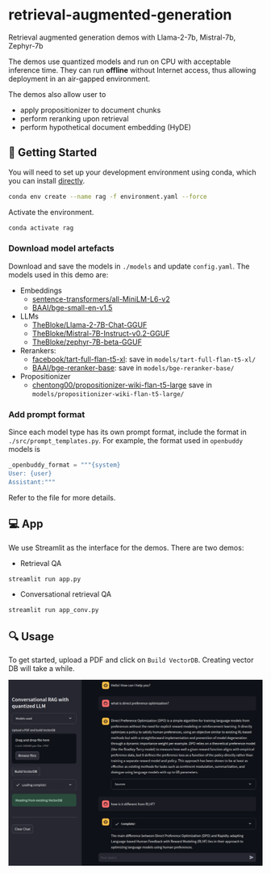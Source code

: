 # retrieval-augmented-generation
Retrieval augmented generation demos with Llama-2-7b, Mistral-7b, Zephyr-7b

The demos use quantized models and run on CPU with acceptable inference time. They can run **offline** without Internet access, thus allowing deployment in an air-gapped environment.

The demos also allow user to
- apply propositionizer to document chunks
- perform reranking upon retrieval
- perform hypothetical document embedding (HyDE)


## 🔧 Getting Started

You will need to set up your development environment using conda, which you can install [directly](https://docs.conda.io/projects/conda/en/latest/user-guide/install/index.html).

```bash
conda env create --name rag -f environment.yaml --force
```

Activate the environment.
```bash
conda activate rag
```

### Download model artefacts

Download and save the models in `./models` and update `config.yaml`. The models used in this demo are:
- Embeddings
    - [sentence-transformers/all-MiniLM-L6-v2](https://huggingface.co/sentence-transformers/all-MiniLM-L6-v2)
    - [BAAI/bge-small-en-v1.5](https://huggingface.co/BAAI/bge-small-en-v1.5)
- LLMs
    - [TheBloke/Llama-2-7B-Chat-GGUF](https://huggingface.co/TheBloke/Llama-2-7B-Chat-GGUF)
    - [TheBloke/Mistral-7B-Instruct-v0.2-GGUF](https://huggingface.co/TheBloke/Mistral-7B-Instruct-v0.2-GGUF)
    - [TheBloke/zephyr-7B-beta-GGUF](https://huggingface.co/TheBloke/zephyr-7B-beta-GGUF)
- Rerankers:
    - [facebook/tart-full-flan-t5-xl](https://huggingface.co/facebook/tart-full-flan-t5-xl): save in `models/tart-full-flan-t5-xl/`
    - [BAAI/bge-reranker-base](https://huggingface.co/BAAI/bge-reranker-base): save in `models/bge-reranker-base/`
- Propositionizer
    - [chentong00/propositionizer-wiki-flan-t5-large](https://huggingface.co/chentong00/propositionizer-wiki-flan-t5-large) save in `models/propositionizer-wiki-flan-t5-large/`


### Add prompt format

Since each model type has its own prompt format, include the format in `./src/prompt_templates.py`. For example, the format used in `openbuddy` models is
```python
_openbuddy_format = """{system}
User: {user}
Assistant:"""
```
Refer to the file for more details.


## 💻 App

We use Streamlit as the interface for the demos. There are two demos:
- Retrieval QA
```bash
streamlit run app.py
```

- Conversational retrieval QA
```bash
streamlit run app_conv.py
```


## 🔍 Usage

To get started, upload a PDF and click on `Build VectorDB`. Creating vector DB will take a while.

![screenshot](./assets/screenshot.png)
